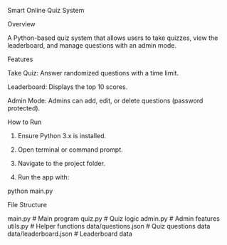 Smart Online Quiz System

Overview

A Python-based quiz system that allows users to take quizzes, view the leaderboard, and manage questions with an admin mode.

Features

Take Quiz: Answer randomized questions with a time limit.

Leaderboard: Displays the top 10 scores.

Admin Mode: Admins can add, edit, or delete questions (password protected).


How to Run

1. Ensure Python 3.x is installed.


2. Open terminal or command prompt.


3. Navigate to the project folder.


4. Run the app with:

python main.py



File Structure

main.py               # Main program
quiz.py               # Quiz logic
admin.py              # Admin features
utils.py              # Helper functions
data/questions.json   # Quiz questions data
data/leaderboard.json # Leaderboard data

